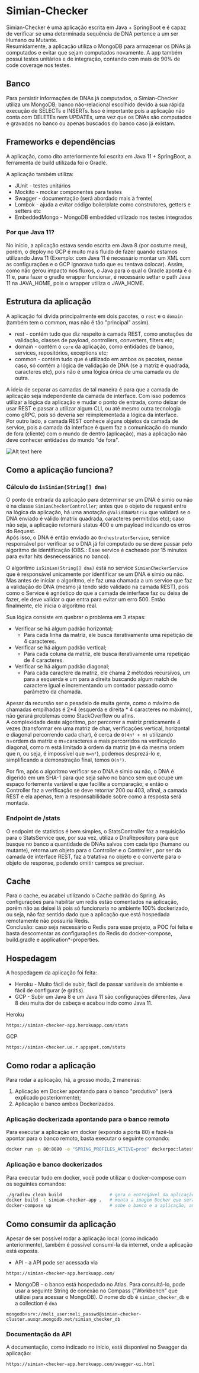 # Simian-Checker

Simian-Checker é uma aplicação escrita em Java + SpringBoot e é capaz de verificar se uma determinada sequência de DNA pertence a um ser Humano ou Mutante.  
Resumidamente, a aplicação utiliza o MongoDB para armazenar os DNAs já computados e evitar que sejam computados novamente. A app também possui testes unitários e de integração, contando com mais de 90% de code coverage nos testes.

## Banco
Para persistir informações de DNAs já computados, o Simian-Checker utiliza um MongoDB; banco não-relacional escolhido devido à sua rápida execução de SELECTs e INSERTs. Isso é importante pois a aplicação não conta com DELETEs nem UPDATEs, uma vez que os DNAs são computados e gravados no banco ou apenas buscados do banco caso já existam.

## Frameworks e dependências
A aplicação, como dito anteriormente foi escrita em Java 11 + SpringBoot, a ferramenta de build utilizada foi o Gradle.

A aplicação também utiliza:  
* JUnit - testes unitários
* Mockito - mockar componentes para testes
* Swagger - documentação (será abordado mais à frente)
* Lombok - ajuda a evitar código boilerplate como construtores, getters e setters etc
* EmbeddedMongo - MongoDB embedded utilizado nos testes integrados

### Por que Java 11?
No início, a aplicação estava sendo escrita em Java 8 (por costume meu), porém, o deploy no GCP é muito mais fluido de
fazer quando estamos utilizando Java 11 (Exemplo: com Java 11 é necessário montar um XML com as configurações e o GCP
ignorava tudo que eu tentava colocar). Assim, como não gerou impacto nos fluxos, o Java para o qual o Gradle aponta é o 11
e, para fazer o gradle wrapper funcionar, é necessário settar o path Java 11 na JAVA_HOME, pois o wrapper utiliza o JAVA_HOME. 


## Estrutura da aplicação
A aplicação foi divida principalmente em dois pacotes, o `rest` e o `domain` (também tem o common, mas não é tão "principal" assim).
* rest - contém tudo que diz respeito à camada REST, como anotações de validação, classes de payload, controllers, converters, filters etc;
* domain - contém o `core` da aplicação, como entidades de banco, services, repositórios, exceptions etc;
* common - contém tudo que é utilizado em ambos os pacotes, nesse caso, só contém a lógica de validação de DNA (se a matriz é quadrada, caracteres etc), pois não é uma lógica única de uma camada ou de outra.  
  
A ideia de separar as camadas de tal maneira é para que a camada de aplicação seja independente da camada de interface. Com isso podemos utilizar a lógica da aplicação e mudar o ponto de entrada, como deixar de usar REST e passar a utilizar algum CLI, ou até mesmo outra tecnologia como gRPC, pois só deveria ser reimplementada a lógica da interface.  
Por outro lado, a camada REST conhece alguns objetos da camada de service, pois a camada da interface é quem faz a comunicação do mundo de fora (cliente) com o mundo de dentro (aplicação), mas a aplicação não deve conhecer entidades do mundo "de fora".

![Alt text here](images/simian.png)

## Como a aplicação funciona?
### Cálculo do `isSimian(String[] dna)`
O ponto de entrada da aplicação para determinar se um DNA é simio ou não é na classe `SimianCheckerController`; antes que o objeto de request entre na lógica da aplicação, há uma anotação `@ValidDNAMatrix` que validará se o DNA enviado é válido (matrix quadrada, caracteres permitidos etc); caso não seja, a aplicação retornará status 400 e um payload indicando os erros do Request.  
Após isso, o DNA é então enviado ao `OrchestratorService`, service responsável por verificar se o DNA já foi computado ou se deve passar pelo algoritmo de identificação (OBS.: Esse service é cacheado por 15 minutos para evitar hits desnecessários no banco).

O algoritmo `isSimian(String[] dna)` está no service `SimianCheckerService` que é responsável unicamente por identificar se um DNA é simio ou não. Mas antes de iniciar o algoritmo, ele faz uma chamada a um service que faz a validação do DNA (mesmo já tendo sido validado na camada REST), pois como o Service é agnóstico do que a camada de interface faz ou deixa de fazer, ele deve validar o que entra para evitar um erro 500. Então finalmente, ele inicia o algoritmo real.

Sua lógica consiste em quebrar o problema em 3 etapas:
* Verificar se há algum padrão horizontal;
  * Para cada linha da matriz, ele busca iterativamente uma repetição de 4 caracteres.
* Verificar se há algum padrão vertical;
  * Para cada coluna da matriz, ele busca iterativamente uma repetição de 4 caracteres.
* Verificar se há algum padrão diagonal;
  * Para cada caractere da matriz, ele chama 2 métodos recursivos, um para a esquerda e um para a direita buscando algum match de caractere igual e incrementando um contador passado como parâmetro da chamada.

Apesar da recursão ser o pesadelo de muita gente, como o máximo de chamadas empilhadas é 2*4 (esquerda e direita * 4 caracteres no máximo), não gerará problemas como StackOverflow ou afins.  
A complexidade deste algoritmo, por percorrer a matriz praticamente 4 vezes (transformar em uma matriz de char, verificações vertical, horizontal e diagonal percorrendo cada char), é cerca de ```O(4n² + m)``` utilizando n=ordem da matriz e m=caracteres a mais percorridos na verificação diagonal, como m está limitado à ordem da matriz (m é da mesma ordem que n, ou seja, é impossível que ```m=n²```), podemos desprezá-lo e, simplificando a demonstração final, temos ```O(n²)```.

Por fim, após o algoritmo verificar se o DNA é simio ou não, o DNA é digerido em um SHA-1 para que seja salvo no banco sem que ocupe um espaço fortemente variável e que facilite a comparação; e então o Controller faz a verificação se deve retornar 200 ou 403, afinal, a camada REST e ela apenas, tem a responsabilidade sobre como a resposta será montada.

### Endpoint de /stats
O endpoint de statistics é bem simples, o StatsController faz a requisição para o StatsService que, por sua vez, utiliza o DnaRepository para que busque no banco a quantidade de DNAs salvos com cada tipo (humano ou mutante), retorna um objeto para o Controller e o Controller , por ser da camada de interface REST, faz a tratativa no objeto e o converte para o objeto de response, podendo omitir campos se precisar.


## Cache
Para o cache, eu acabei utilizando o Cache padrão do Spring. As configurações para habilitar um redis estão comentados
na aplicação, porém não as deixei lá pois só funcionaria no ambiente 100% dockerizado, ou seja, não faz sentido dado que 
a aplicação que está hospedada remotamente não possuiria Redis.  
Conclusão: caso seja necessário o Redis para esse projeto, a POC foi feita e basta descomentar as configurações do Redis 
do docker-compose, build.gradle e application*-properties.

## Hospedagem
A hospedagem da aplicação foi feita:
* Heroku - Muito fácil de subir, fácil de passar variáveis de ambiente e fácil de configurar (e grátis).
* GCP - Subir um Java 8 e um Java 11 são configurações diferentes, Java 8 deu muita dor de cabeça e acabou indo como Java 11.

Heroku
```
https://simian-checker-app.herokuapp.com/stats
```

GCP
```
https://simian-checker.ue.r.appspot.com/stats
```


## Como rodar a aplicação
Para rodar a aplicação, há, a grosso modo, 2 maneiras:
1) Aplicação em Docker apontando para o banco "produtivo" (será explicado posteriormente);
2) Aplicação e banco ambos Dockerizados.

### Aplicação dockerizada apontando para o banco remoto
Para executar a aplicação em docker (expondo a porta 80) e fazê-la apontar para o banco remoto, basta executar o seguinte comando:
```bash
docker run -p 80:8080 -e "SPRING_PROFILES_ACTIVE=prod" dockerpoc:latest 
```

### Aplicação e banco dockerizados
Para executar tudo em docker, você pode utilizar o docker-compose com os seguintes comandos:
```bash
./gradlew clean build                  # gera o entregável da aplicação
docker build -t simian-checker-app .   # monta a imagem Docker que será utilizada pelo compose
docker-compose up                      # sobe o banco e a aplicação, ambos dockerizados
```

## Como consumir da aplicação
Apesar de ser possível rodar a aplicação local (como indicado anteriormente), também é possível consumí-la da internet, onde a aplicação está exposta.  
* API - a API pode ser acessada via
```
https://simian-checker-app.herokuapp.com/
```

* MongoDB - o banco  está hospedado no Atlas. Para consultá-lo, pode usar a seguinte String de conexão no Compass ("Workbench" que utilizei para acessar o MongoDB). O nome do db é `simian_checker_db` e a collection é `dna`
```
mongodb+srv://meli_user:meli_passwd@simian-checker-cluster.auxqr.mongodb.net/simian_checker_db
```

### Documentação da API
A documentação, como indicado no início, está disponível no Swagger da aplicação:
```
https://simian-checker-app.herokuapp.com/swagger-ui.html
```
